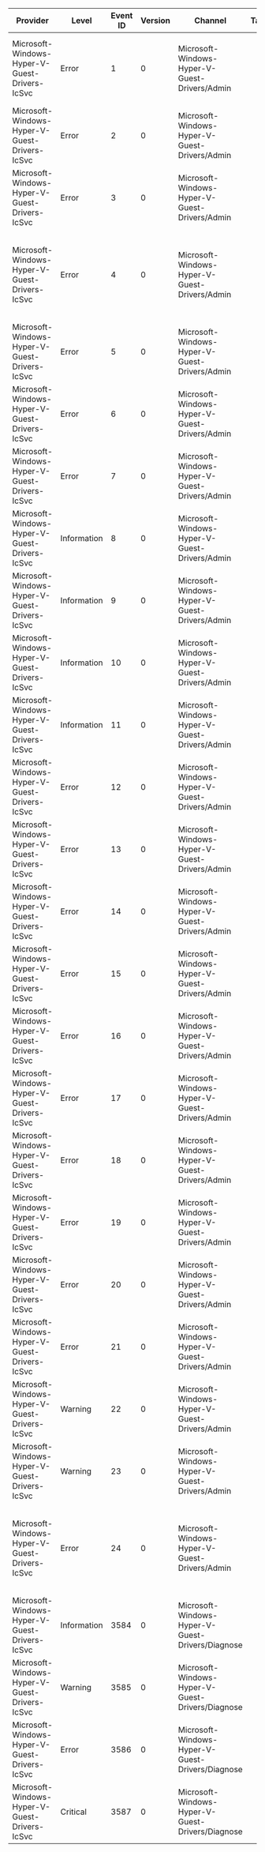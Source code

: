 Provider                                       |  Level        |  Event ID  |  Version  |  Channel                                           |  Task  |  Opcode  |  Keyword  |  Message
-----------------------------------------------|---------------|------------|-----------|----------------------------------------------------|--------|----------|-----------|----------------------------------------------------------------------------------------------------------------------------------
Microsoft-Windows-Hyper-V-Guest-Drivers-IcSvc  |  Error        |  1         |  0        |  Microsoft-Windows-Hyper-V-Guest-Drivers/Admin     |        |          |           |  Failed to initialize the backup components metadata in preparation for backup, status {Status}.
Microsoft-Windows-Hyper-V-Guest-Drivers-IcSvc  |  Error        |  2         |  0        |  Microsoft-Windows-Hyper-V-Guest-Drivers/Admin     |        |          |           |  Failed to set context for shadow copy operations, status {Status}.
Microsoft-Windows-Hyper-V-Guest-Drivers-IcSvc  |  Error        |  3         |  0        |  Microsoft-Windows-Hyper-V-Guest-Drivers/Admin     |        |          |           |  Failed to define overall configuration for a backup operation, status {Status}.
Microsoft-Windows-Hyper-V-Guest-Drivers-IcSvc  |  Error        |  4         |  0        |  Microsoft-Windows-Hyper-V-Guest-Drivers/Admin     |        |          |           |  Failed to detect presence or absence of directly mapped disks like ISCSI and Fibre Channel disks in the system, status {Status}.
Microsoft-Windows-Hyper-V-Guest-Drivers-IcSvc  |  Error        |  5         |  0        |  Microsoft-Windows-Hyper-V-Guest-Drivers/Admin     |        |          |           |  Could not find a matching original volume for shadow volume {Volume}.
Microsoft-Windows-Hyper-V-Guest-Drivers-IcSvc  |  Error        |  6         |  0        |  Microsoft-Windows-Hyper-V-Guest-Drivers/Admin     |        |          |           |  Some of the shadow Luns are not surfaced in the guest operating system.
Microsoft-Windows-Hyper-V-Guest-Drivers-IcSvc  |  Error        |  7         |  0        |  Microsoft-Windows-Hyper-V-Guest-Drivers/Admin     |        |          |           |  Not all of the shadow volumes arrived in the guest operating system.
Microsoft-Windows-Hyper-V-Guest-Drivers-IcSvc  |  Information  |  8         |  0        |  Microsoft-Windows-Hyper-V-Guest-Drivers/Admin     |        |          |           |  Successfully started a file copy operation to destination {FilePath}.
Microsoft-Windows-Hyper-V-Guest-Drivers-IcSvc  |  Information  |  9         |  0        |  Microsoft-Windows-Hyper-V-Guest-Drivers/Admin     |        |          |           |  Successfully completed a file copy operation to destination {FilePath}.
Microsoft-Windows-Hyper-V-Guest-Drivers-IcSvc  |  Information  |  10        |  0        |  Microsoft-Windows-Hyper-V-Guest-Drivers/Admin     |        |          |           |  Successfully created the destination directory {FilePath}.
Microsoft-Windows-Hyper-V-Guest-Drivers-IcSvc  |  Information  |  11        |  0        |  Microsoft-Windows-Hyper-V-Guest-Drivers/Admin     |        |          |           |  Cancelled a file copy operation to destination {FilePath}.
Microsoft-Windows-Hyper-V-Guest-Drivers-IcSvc  |  Error        |  12        |  0        |  Microsoft-Windows-Hyper-V-Guest-Drivers/Admin     |        |          |           |  An error occurred during a file copy operation to file {FilePath}.
Microsoft-Windows-Hyper-V-Guest-Drivers-IcSvc  |  Error        |  13        |  0        |  Microsoft-Windows-Hyper-V-Guest-Drivers/Admin     |        |          |           |  An error ({Error}) occurred while starting a file copy operation to destination {File}. {ErrorCodeString}
Microsoft-Windows-Hyper-V-Guest-Drivers-IcSvc  |  Error        |  14        |  0        |  Microsoft-Windows-Hyper-V-Guest-Drivers/Admin     |        |          |           |  An error ({Error}) occurred while writing data to the destination file {File}. {ErrorCodeString}
Microsoft-Windows-Hyper-V-Guest-Drivers-IcSvc  |  Error        |  15        |  0        |  Microsoft-Windows-Hyper-V-Guest-Drivers/Admin     |        |          |           |  An error ({Error}) occurred while creating the destination directory {File}. {ErrorCodeString}
Microsoft-Windows-Hyper-V-Guest-Drivers-IcSvc  |  Error        |  16        |  0        |  Microsoft-Windows-Hyper-V-Guest-Drivers/Admin     |        |          |           |  An error ({Error}) occurred while setting file size of the file {File}. {ErrorCodeString}
Microsoft-Windows-Hyper-V-Guest-Drivers-IcSvc  |  Error        |  17        |  0        |  Microsoft-Windows-Hyper-V-Guest-Drivers/Admin     |        |          |           |  An error ({Error}) occurred while completing a file copy operation to file {File}. {ErrorCodeString}
Microsoft-Windows-Hyper-V-Guest-Drivers-IcSvc  |  Error        |  18        |  0        |  Microsoft-Windows-Hyper-V-Guest-Drivers/Admin     |        |          |           |  An error ({Error}) occurred while cancelling a file copy operation to file {File}. {ErrorCodeString}
Microsoft-Windows-Hyper-V-Guest-Drivers-IcSvc  |  Error        |  19        |  0        |  Microsoft-Windows-Hyper-V-Guest-Drivers/Admin     |        |          |           |  An error ({Error}) occurred while handling a message. {ErrorCodeString}
Microsoft-Windows-Hyper-V-Guest-Drivers-IcSvc  |  Error        |  20        |  0        |  Microsoft-Windows-Hyper-V-Guest-Drivers/Admin     |        |          |           |  An error occurred in Guest File Copy.
Microsoft-Windows-Hyper-V-Guest-Drivers-IcSvc  |  Error        |  21        |  0        |  Microsoft-Windows-Hyper-V-Guest-Drivers/Admin     |        |          |           |  An error ({Error}) occurred while checking access for path {File}. {ErrorCodeString}
Microsoft-Windows-Hyper-V-Guest-Drivers-IcSvc  |  Warning      |  22        |  0        |  Microsoft-Windows-Hyper-V-Guest-Drivers/Admin     |        |          |           |  Hot backup is not supported on this version of the guest operating system, status {Status}.
Microsoft-Windows-Hyper-V-Guest-Drivers-IcSvc  |  Warning      |  23        |  0        |  Microsoft-Windows-Hyper-V-Guest-Drivers/Admin     |        |          |           |  The selected writer {Name} is in a failed state, status {Writer status}, {Status}.
Microsoft-Windows-Hyper-V-Guest-Drivers-IcSvc  |  Error        |  24        |  0        |  Microsoft-Windows-Hyper-V-Guest-Drivers/Admin     |        |          |           |  The cluster disk with disk number {DiskNumber} is not currently owned by this VM and hence cannot be snapshotted by this VM.
Microsoft-Windows-Hyper-V-Guest-Drivers-IcSvc  |  Information  |  3584      |  0        |  Microsoft-Windows-Hyper-V-Guest-Drivers/Diagnose  |        |          |           |  [VMID {VmId}] {TraceData}
Microsoft-Windows-Hyper-V-Guest-Drivers-IcSvc  |  Warning      |  3585      |  0        |  Microsoft-Windows-Hyper-V-Guest-Drivers/Diagnose  |        |          |           |  [VMID {VmId}] {TraceData}
Microsoft-Windows-Hyper-V-Guest-Drivers-IcSvc  |  Error        |  3586      |  0        |  Microsoft-Windows-Hyper-V-Guest-Drivers/Diagnose  |        |          |           |  [VMID {VmId}] {TraceData}
Microsoft-Windows-Hyper-V-Guest-Drivers-IcSvc  |  Critical     |  3587      |  0        |  Microsoft-Windows-Hyper-V-Guest-Drivers/Diagnose  |        |          |           |  [VMID {VmId}] {TraceData}